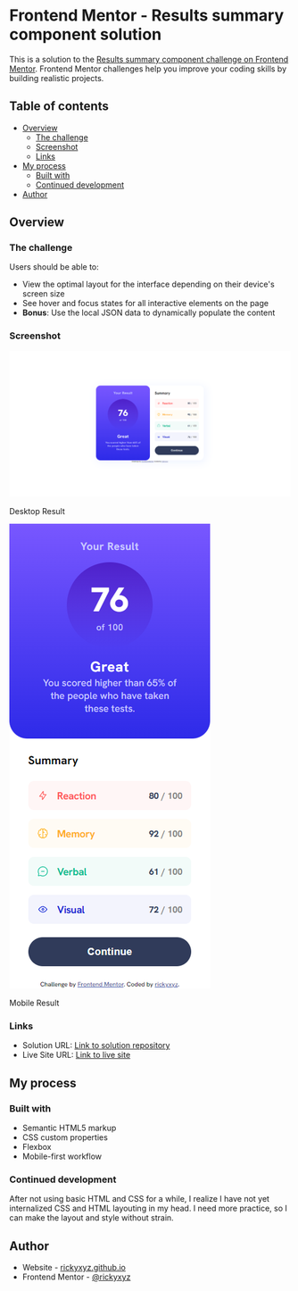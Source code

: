 # Frontend Mentor - Results summary component solution

This is a solution to the [Results summary component challenge on Frontend Mentor](https://www.frontendmentor.io/challenges/results-summary-component-CE_K6s0maV). Frontend Mentor challenges help you improve your coding skills by building realistic projects.

## Table of contents

- [Overview](#overview)
  - [The challenge](#the-challenge)
  - [Screenshot](#screenshot)
  - [Links](#links)
- [My process](#my-process)
  - [Built with](#built-with)
  - [Continued development](#continued-development)
- [Author](#author)

## Overview

### The challenge

Users should be able to:

- View the optimal layout for the interface depending on their device's screen size
- See hover and focus states for all interactive elements on the page
- **Bonus**: Use the local JSON data to dynamically populate the content

### Screenshot

![Desktop screenshot](./screenshot/desktop-result.png)

Desktop Result

![Mobile screenshot](./screenshot/mobile-result.png)

Mobile Result

### Links

- Solution URL: [Link to solution repository](https://github.com/rickyxyz/frontendmentor-projects/tree/main/results-summary-component-main)
- Live Site URL: [Link to live site](https://rickyxyz.github.io/frontendmentor-projects/results-summary-component-main/index.html)

## My process

### Built with

- Semantic HTML5 markup
- CSS custom properties
- Flexbox
- Mobile-first workflow

### Continued development

After not using basic HTML and CSS for a while, I realize I have not yet internalized CSS and HTML layouting in my head. I need more practice, so I can make the layout and style without strain.

## Author

- Website - [rickyxyz.github.io](https://rickyxyz.github.io/)
- Frontend Mentor - [@rickyxyz](https://www.frontendmentor.io/profile/rickyxyz)
